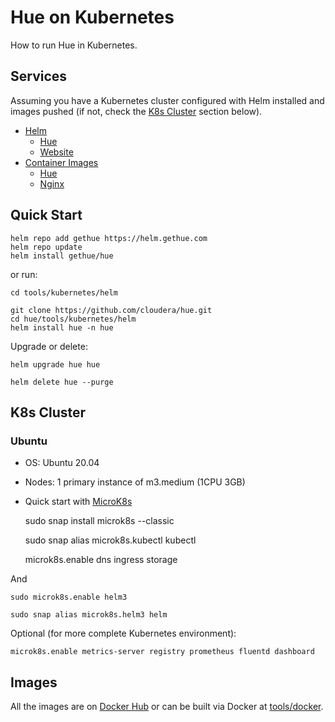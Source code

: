 # Hue on Kubernetes

How to run Hue in Kubernetes.

## Services

Assuming you have a Kubernetes cluster configured with Helm installed and images pushed (if not, check the [K8s Cluster](#k8s-cluster) section below).

* [Helm](helm)
   * [Hue](helm/hue)
   * [Website](helm/website)
* [Container Images](/tools/docker)
   * [Hue](/tools/docker/hue)
   * [Nginx](/tools/docker/nginx)

## Quick Start

    helm repo add gethue https://helm.gethue.com
    helm repo update
    helm install gethue/hue

or run:

    cd tools/kubernetes/helm

    git clone https://github.com/cloudera/hue.git
    cd hue/tools/kubernetes/helm
    helm install hue -n hue

Upgrade or delete:

    helm upgrade hue hue

    helm delete hue --purge

## K8s Cluster

### Ubuntu

* OS: Ubuntu 20.04
* Nodes: 1 primary instance of m3.medium (1CPU 3GB)
* Quick start with [MicroK8s](https://microk8s.io/#quick-start)

    sudo snap install microk8s --classic

    sudo snap alias microk8s.kubectl kubectl

    microk8s.enable dns ingress storage

And

    sudo microk8s.enable helm3

    sudo snap alias microk8s.helm3 helm

Optional (for more complete Kubernetes environment):

    microk8s.enable metrics-server registry prometheus fluentd dashboard

## Images

All the images are on [Docker Hub](https://hub.docker.com/repository/docker/gethue/hue) or can be built via Docker at [tools/docker](/tools/docker).
